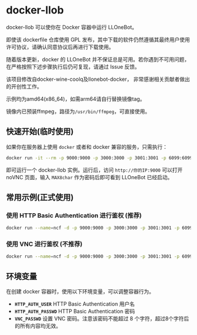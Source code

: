# docker-llob

docker-llob 可以使你在 Docker 容器中运行 LLOneBot。

即使该 dockerfile 仓库使用 GPL 发布，其中下载的软件仍然遵循其最终用户使用许可协议，请确认同意协议后再进行下载使用。

随着版本更新，docker 的 LLOneBot 并不保证总是可用。若你遇到不可用问题，在严格按照下述步骤执行后仍可复现，请通过 Issue 反馈。

该项目修改自docker-wine-coolq及llonebot-docker， 非常感谢相关贡献者做出的开创性工作。

示例均为amd64(x86_64)，如需arm64请自行替换镜像tag。

镜像内已预装ffmpeg，路径为`/usr/bin/ffmpeg`，可直接使用。

## 快速开始(临时使用)

如果你在服务器上使用 `docker` 或者和 docker 兼容的服务，只需执行：

```bash
docker run -it --rm -p 9000:9000 -p 3000:3000 -p 3001:3001 -p 6099:6099 -v `pwd`/qq_app:/opt/QQ/resources/app/LiteLoader -v `pwd`/qq_data:/home/user/.config/QQ -e VNC_GEOMETRY="1280x720" dockerguiimages/docker-llob:latest-amd64
```

即可运行一个 docker-llob 实例。运行后，访问 `http://你的IP:9000` 可以打开 noVNC 页面，输入 `MAX8char` 作为密码后即可看到 LLOneBot 已经启动。

## 常用示例(正式使用)

### 使用 HTTP Basic Authentication 进行鉴权 (推荐)

```bash
docker run --name=ncf -d -p 9000:9000 -p 3000:3000 -p 3001:3001 -p 6099:6099 -v `pwd`/qq_app:/opt/QQ/resources/app/LiteLoader -v `pwd`/qq_data:/home/user/.config/QQ -e VNC_GEOMETRY="1280x720" -e VNC_PASSWD="" -e HTTP_AUTH_USER="auth_username" -e HTTP_AUTH_PASSWD="auth_password" dockerguiimages/docker-llob:latest-amd64
```

### 使用 VNC 进行鉴权 (不推荐)

```bash
docker run --name=ncf -d -p 9000:9000 -p 3000:3000 -p 3001:3001 -p 6099:6099 -v `pwd`/qq_app:/opt/QQ/resources/app/LiteLoader -v `pwd`/qq_data:/home/user/.config/QQ -e VNC_GEOMETRY="1280x720" -e VNC_PASSWD="12345678" dockerguiimages/docker-llob:latest-amd64
```

## 环境变量

在创建 docker 容器时，使用以下环境变量，可以调整容器行为。

* **`HTTP_AUTH_USER`** HTTP Basic Authentication 用户名
* **`HTTP_AUTH_PASSWD`** HTTP Basic Authentication 密码
* **`VNC_PASSWD`** 设置 VNC 密码。注意该密码不能超过 8 个字符，超过8个字符后的所有内容均无效。

